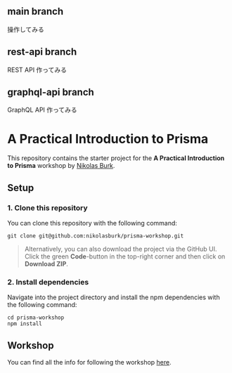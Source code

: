 ## main branch
操作してみる

## rest-api branch
REST API 作ってみる

## graphql-api branch
GraphQL API 作ってみる
# A Practical Introduction to Prisma

This repository contains the starter project for the **A Practical Introduction to Prisma** workshop by [Nikolas Burk](https://twitter.com/nikolasburk).

## Setup

### 1. Clone this repository

You can clone this repository with the following command:

```
git clone git@github.com:nikolasburk/prisma-workshop.git
```

> Alternatively, you can also download the project via the GitHub UI. Click the green **Code**-button in the top-right corner and then click on **Download ZIP**.

### 2. Install dependencies

Navigate into the project directory and install the npm dependencies with the following command:

```
cd prisma-workshop
npm install
```

## Workshop

You can find all the info for following the workshop [here](https://www.notion.so/prismaio/A-Practical-Introduction-to-Prisma-2021-ccf00a066ef4432caeb03da179e38302).

